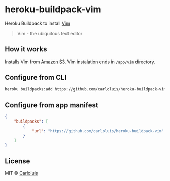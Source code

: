 # heroku-buildpack-vim

Heroku Buildpack to install [Vim](https://www.vim.org/)

> Vim - the ubiquitous text editor


## How it works

Installs Vim from [Amazon S3](https://s3.amazonaws.com/heroku-vim/vim-7.3.tar.gz).
Vim instalation ends in `/app/vim` directory.

## Configure from CLI

```bash
heroku buildpacks:add https://github.com/carloluis/heroku-buildpack-vim
```

## Configure from app manifest

```json
{
    "buildpacks": [
        {
            "url": "https://github.com/carloluis/heroku-buildpack-vim"
        }
    ]
}
```

## License

MIT © [Carloluis](https://github.com/carloluis)
